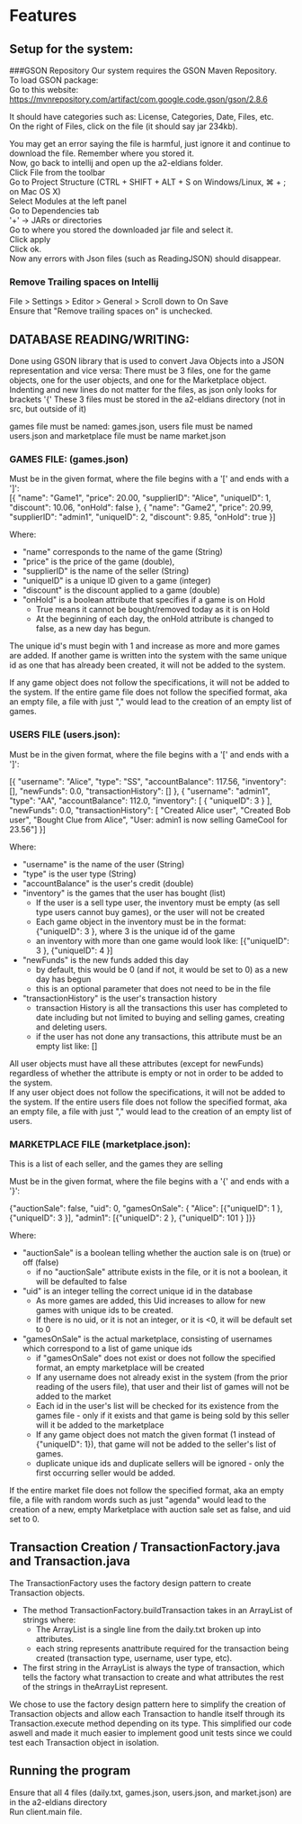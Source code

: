 # Features

## Setup for the system:
###GSON Repository
Our system requires the GSON Maven Repository.\
To load GSON package:\
Go to this website: \
https://mvnrepository.com/artifact/com.google.code.gson/gson/2.8.6

It should have categories such as: License, Categories, Date, Files, etc.\
On the right of Files, click on the file (it should say jar 234kb).

You may get an error saying the file is harmful, just ignore it and continue to download the file. Remember where you 
stored it.\
Now, go back to intellij and open up the a2-eldians folder. \
Click File from the toolbar\
 Go to Project Structure (CTRL + SHIFT + ALT + S on Windows/Linux, ⌘ + ; on Mac OS X)\
 Select Modules at the left panel\
 Go to Dependencies tab\
 '+' → JARs or directories\
 Go to where you stored the downloaded jar file and select it. \
 Click apply\
 Click ok.\
Now any errors with Json files (such as ReadingJSON) should disappear.

### Remove Trailing spaces on Intellij
File > Settings > Editor > General > Scroll down to On Save \
Ensure that "Remove trailing spaces on" is unchecked.

## DATABASE READING/WRITING: 
Done using GSON library that is used to convert Java Objects into a JSON representation and vice versa:
There must be 3 files, one for the game objects, one for the user objects, and one for
the Marketplace object. Indenting and new lines do not matter for the files, as json only looks for brackets '{'
These 3 files must be stored in the a2-eldians directory (not in src, but outside of it)

games file must be named: games.json, users file must be named users.json and marketplace file must
be name market.json

### GAMES FILE: (games.json)
Must be in the given format, where the file begins with a '[' and ends with a ']': \
[{
"name": "Game1",
"price": 20.00,
"supplierID": "Alice",
"uniqueID": 1,
"discount": 10.06,
"onHold": false
},
{
"name": "Game2",
"price": 20.99,
"supplierID": "admin1",
"uniqueID": 2,
"discount": 9.85,
"onHold": true
}]

Where:
* "name" corresponds to the name of the game (String) 
* "price" is the price of the game (double),
* "supplierID" is the name of the seller (String)
* "uniqueID" is a unique ID given to a game (integer)
* "discount" is the discount applied to a game (double)
* "onHold" is a boolean attribute that specifies if a game is on Hold 
  * True means it cannot be bought/removed today as it is on Hold
  * At the beginning of each day, the onHold attribute is changed to false, as a new day has begun.

The unique id's must begin with 1 and increase as more and more games are added. If another 
game is written into the system with the same unique id as one that has already been created, it will not be 
added to the system. 

If any game object does not follow the specifications, it will not be added to the system.
If the entire game file does not follow the specified format, aka an empty file, a file with just "," 
would lead to the creation of an empty list of games.


### USERS FILE (users.json):
Must be in the given format, where the file begins with a '[' and ends with a ']':

[{
"username": "Alice",
"type": "SS",
"accountBalance": 117.56,
"inventory": [],
"newFunds": 0.0,
"transactionHistory": []
},
{
"username": "admin1",
"type": "AA",
"accountBalance": 112.0,
"inventory": [
{
"uniqueID": 3
}
],
"newFunds": 0.0,
"transactionHistory": [
"Created Alice user",
"Created Bob user",
"Bought Clue from Alice",
"User: admin1 is now selling GameCool for 23.56"]
}]

Where:
* "username" is the name of the user (String)
* "type" is the user type (String)
* "accountBalance" is the user's credit (double)
* "inventory" is the games that the user has bought (list)
  * If the user is a sell type user, the inventory must be empty (as sell type users cannot buy games), or the user 
    will not be created
  * Each game object in the inventory must be in the format: {"uniqueID": 3 }, where 3 is the unique id of the game
  * an inventory with more than one game would look like: [{"uniqueID": 3 }, {"uniqueID": 4 }]
* "newFunds" is the new funds added this day
  * by default, this would be 0 (and if not, it would be set to 0) as a new day has begun
  * this is an optional parameter that does not need to be in the file
* "transactionHistory" is the user's transaction history
  * transaction History is all the transactions this user has completed to date including but not limited to buying and 
 selling games, creating and deleting users.
  * if the user has not done any transactions, this attribute must be an empty list like: [] 

All user objects must have all these attributes (except for newFunds) regardless of whether the attribute is empty or not in order
to be added to the system.\
If any user object does not follow the specifications, it will not be added to the system.
If the entire users file does not follow the specified format, aka an empty file, a file with just ","
would lead to the creation of an empty list of users.


### MARKETPLACE FILE (marketplace.json): 

This is a list of each seller, and the games they are selling

Must be in the given format, where the file begins with a '{' and ends with a '}':

{"auctionSale": false,
"uid": 0,
"gamesOnSale": {
"Alice": [{"uniqueID": 1 }, {"uniqueID": 3 }],
"admin1": [{"uniqueID": 2 }, {"uniqueID": 101 }
]}}

Where:
* "auctionSale" is a boolean telling whether the auction sale is on (true) or off (false)
  * if no "auctionSale" attribute exists in the file, or it is not a boolean, it will be defaulted to false
* "uid" is an integer telling the correct unique id in the database
    * As more games are added, this Uid increases to allow for new games with unique ids to be created.
    * If there is no uid, or it is not an integer, or it is <0, it will be default set to 0
* "gamesOnSale" is the actual marketplace, consisting of usernames which correspond to a list of 
game unique ids
  * if "gamesOnSale" does not exist or does not follow the specified format, an empty marketplace will be created
  * If any username does not already exist in the system (from the prior reading of the users file), 
 that user and their list of games will not be added to the market
  * Each id in the user's list will be checked for its existence from the games file - only if 
 it exists and that game is being sold by this seller will it be added to the marketplace
  * If any game object does not match the given format (1 instead of {"uniqueID": 1}), that game will not be
    added to the seller's list of games.
  * duplicate unique ids and duplicate sellers will be ignored - only the first occurring seller would be added.

If the entire market file does not follow the specified format, aka an empty file, a file with random words such as
just "agenda" would lead to the creation of a new, empty Marketplace with auction sale set as false, and uid set to 0.


## Transaction Creation / TransactionFactory.java and Transaction.java

The TransactionFactory uses the factory design pattern to create Transaction objects.

* The method TransactionFactory.buildTransaction takes in an ArrayList of strings where:
    * The ArrayList is a single line from the daily.txt broken up into attributes.
    * each string represents anattribute required for the transaction being created (transaction type, username, user type, etc).
* The first string in the ArrayList is always the type of transaction, which tells the factory what transaction
to create and what attributes the rest of the strings in theArrayList represent.

We chose to use the factory design pattern here to simplify the creation of Transaction objects and allow each
Transaction to handle itself through its Transaction.execute method depending on its type. This simplified our
code aswell and made it much easier to implement good unit tests since we could test each Transaction object
in isolation.


## Running the program
Ensure that all 4 files (daily.txt, games.json, users.json, and market.json) are in the a2-eldians directory\
Run client.main file. 

